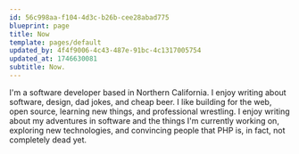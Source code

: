 ```yaml
---
id: 56c998aa-f104-4d3c-b26b-cee28abad775
blueprint: page
title: Now
template: pages/default
updated_by: 4f4f9006-4c43-487e-91bc-4c1317005754
updated_at: 1746630081
subtitle: Now.
---
```

I'm a software developer based in Northern California. I enjoy writing about software, design, dad jokes, and cheap beer. I like building for the web, open source, learning new things, and professional wrestling. I enjoy writing about my adventures in software and the things I'm currently working on, exploring new technologies, and convincing people that PHP is, in fact, not completely dead yet.